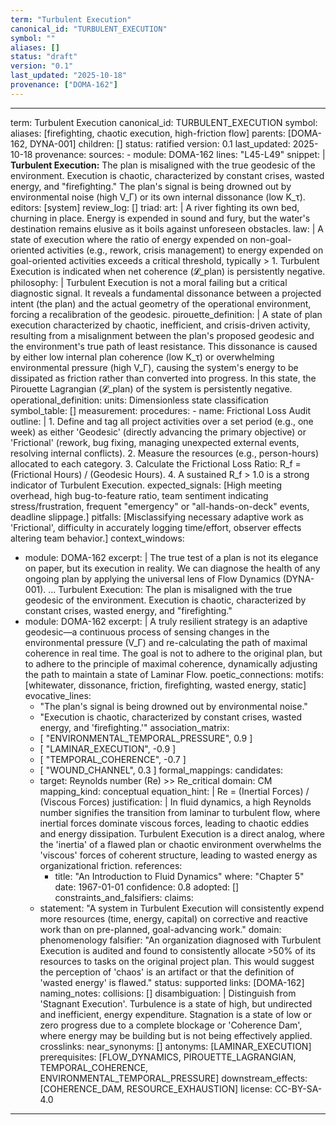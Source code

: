 ```yaml
---
term: "Turbulent Execution"
canonical_id: "TURBULENT_EXECUTION"
symbol: ""
aliases: []
status: "draft"
version: "0.1"
last_updated: "2025-10-18"
provenance: ["DOMA-162"]
---
```


---
term: Turbulent Execution
canonical_id: TURBULENT_EXECUTION
symbol: 
aliases: [firefighting, chaotic execution, high-friction flow]
parents: [DOMA-162, DYNA-001]
children: []
status: ratified
version: 0.1
last_updated: 2025-10-18
provenance:
  sources:
    - module: DOMA-162
      lines: "L45-L49"
      snippet: |
        **Turbulent Execution:** The plan is misaligned with the true geodesic of the environment. Execution is chaotic, characterized by constant crises, wasted energy, and "firefighting." The plan's signal is being drowned out by environmental noise (high V_Γ) or its own internal dissonance (low K_τ).
  editors: [system]
  review_log: []
triad:
  art: |
    A river fighting its own bed, churning in place. Energy is expended in sound and fury, but the water's destination remains elusive as it boils against unforeseen obstacles.
  law: |
    A state of execution where the ratio of energy expended on non-goal-oriented activities (e.g., rework, crisis management) to energy expended on goal-oriented activities exceeds a critical threshold, typically > 1. Turbulent Execution is indicated when net coherence (𝓛_plan) is persistently negative.
  philosophy: |
    Turbulent Execution is not a moral failing but a critical diagnostic signal. It reveals a fundamental dissonance between a projected intent (the plan) and the actual geometry of the operational environment, forcing a recalibration of the geodesic.
pirouette_definition: |
  A state of plan execution characterized by chaotic, inefficient, and crisis-driven activity, resulting from a misalignment between the plan's proposed geodesic and the environment's true path of least resistance. This dissonance is caused by either low internal plan coherence (low K_τ) or overwhelming environmental pressure (high V_Γ), causing the system's energy to be dissipated as friction rather than converted into progress. In this state, the Pirouette Lagrangian (𝓛_plan) of the system is persistently negative.
operational_definition:
  units: Dimensionless state classification
  symbol_table: []
  measurement:
    procedures:
      - name: Frictional Loss Audit
        outline: |
          1. Define and tag all project activities over a set period (e.g., one week) as either 'Geodesic' (directly advancing the primary objective) or 'Frictional' (rework, bug fixing, managing unexpected external events, resolving internal conflicts).
          2. Measure the resources (e.g., person-hours) allocated to each category.
          3. Calculate the Frictional Loss Ratio: R_f = (Frictional Hours) / (Geodesic Hours).
          4. A sustained R_f > 1.0 is a strong indicator of Turbulent Execution.
        expected_signals: [High meeting overhead, high bug-to-feature ratio, team sentiment indicating stress/frustration, frequent "emergency" or "all-hands-on-deck" events, deadline slippage.]
        pitfalls: [Misclassifying necessary adaptive work as 'Frictional', difficulty in accurately logging time/effort, observer effects altering team behavior.]
context_windows:
  - module: DOMA-162
    excerpt: |
      The true test of a plan is not its elegance on paper, but its execution in reality. We can diagnose the health of any ongoing plan by applying the universal lens of Flow Dynamics (DYNA-001). ... Turbulent Execution: The plan is misaligned with the true geodesic of the environment. Execution is chaotic, characterized by constant crises, wasted energy, and "firefighting."
  - module: DOMA-162
    excerpt: |
      A truly resilient strategy is an adaptive geodesic—a continuous process of sensing changes in the environmental pressure (V_Γ) and re-calculating the path of maximal coherence in real time. The goal is not to adhere to the original plan, but to adhere to the principle of maximal coherence, dynamically adjusting the path to maintain a state of Laminar Flow.
poetic_connections:
  motifs: [whitewater, dissonance, friction, firefighting, wasted energy, static]
  evocative_lines:
    - "The plan's signal is being drowned out by environmental noise."
    - "Execution is chaotic, characterized by constant crises, wasted energy, and 'firefighting.'"
  association_matrix:
    - [ "ENVIRONMENTAL_TEMPORAL_PRESSURE", 0.9 ]
    - [ "LAMINAR_EXECUTION", -0.9 ]
    - [ "TEMPORAL_COHERENCE", -0.7 ]
    - [ "WOUND_CHANNEL", 0.3 ]
formal_mappings:
  candidates:
    - target: Reynolds number (Re) >> Re_critical
      domain: CM
      mapping_kind: conceptual
      equation_hint: |
        Re = (Inertial Forces) / (Viscous Forces)
      justification: |
        In fluid dynamics, a high Reynolds number signifies the transition from laminar to turbulent flow, where inertial forces dominate viscous forces, leading to chaotic eddies and energy dissipation. Turbulent Execution is a direct analog, where the 'inertia' of a flawed plan or chaotic environment overwhelms the 'viscous' forces of coherent structure, leading to wasted energy as organizational friction.
      references:
        - title: "An Introduction to Fluid Dynamics"
          where: "Chapter 5"
          date: 1967-01-01
      confidence: 0.8
  adopted: []
constraints_and_falsifiers:
  claims:
    - statement: "A system in Turbulent Execution will consistently expend more resources (time, energy, capital) on corrective and reactive work than on pre-planned, goal-advancing work."
      domain: phenomenology
      falsifier: "An organization diagnosed with Turbulent Execution is audited and found to consistently allocate >50% of its resources to tasks on the original project plan. This would suggest the perception of 'chaos' is an artifact or that the definition of 'wasted energy' is flawed."
      status: supported
      links: [DOMA-162]
naming_notes:
  collisions: []
  disambiguation: |
    Distinguish from 'Stagnant Execution'. Turbulence is a state of high, but undirected and inefficient, energy expenditure. Stagnation is a state of low or zero progress due to a complete blockage or 'Coherence Dam', where energy may be building but is not being effectively applied.
crosslinks:
  near_synonyms: []
  antonyms: [LAMINAR_EXECUTION]
  prerequisites: [FLOW_DYNAMICS, PIROUETTE_LAGRANGIAN, TEMPORAL_COHERENCE, ENVIRONMENTAL_TEMPORAL_PRESSURE]
  downstream_effects: [COHERENCE_DAM, RESOURCE_EXHAUSTION]
license: CC-BY-SA-4.0
---